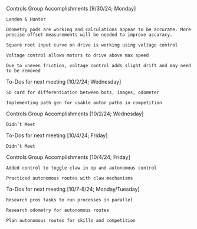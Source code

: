 Controls Group Accomplishments [9/30/24; Monday]  

    Landon & Hunter 

    Odometry pods are working and calculations appear to be accurate. More precise offset measurements will be needed to improve accuracy.  

    Square root input curve on drive is working using voltage control 

    Voltage control allows motors to drive above max speed 

    Due to uneven friction, voltage control adds slight drift and may need to be removed 

 

To-Dos for next meeting [10/2/24; Wednesday] 

    SD card for differentiation between bots, images, odometer 

    Implementing path gen for usable auton paths in competition 

 

Controls Group Accomplishments [10/2/24; Wednesday]  

    Didn’t Meet 

 

To-Dos for next meeting [10/4/24; Friday] 

    Didn’t Meet 

 

Controls Group Accomplishments [10/4/24; Friday]  

    Added control to toggle claw in op and autonomous control 

    Practiced autonomous routes with claw mechanisms 

 

To-Dos for next meeting [10/7-8/24; Monday/Tuesday] 

    Research pros tasks to run processes in parallel 

    Research odometry for autonomous routes 

    Plan autonomous routes for skills and competition 

 

 